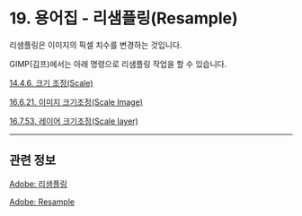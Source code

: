 # 19. 용어집 - 리샘플링(Resample)

리샘플링은 이미지의 픽셀 치수를 변경하는 것입니다.

GIMP(김프)에서는 아래 명령으로 리샘플링 작업을 할 수 있습니다.

[14.4.6. 크기 조정(Scale)](./14-04-06-00-scale.md)

[16.6.21. 이미지 크기조정(Scale Image)](./16-06-21-00-scale-image.md)

[16.7.53. 레이어 크기조정(Scale layer)](./16-07-53-00-scale_layer.md)

***

## 관련 정보

[Adobe: 리샘플링](https://helpx.adobe.com/kr/lightroom-classic/lightroom-key-concepts/resample.html)

[Adobe: Resample](https://helpx.adobe.com/lightroom-classic/lightroom-key-concepts/resample.html)

